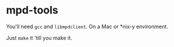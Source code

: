 # mpd-tools
You'll need `gcc` and `libmpdclient`. On a Mac or *nix-y environment.

Just `make` it 'till you make it.
